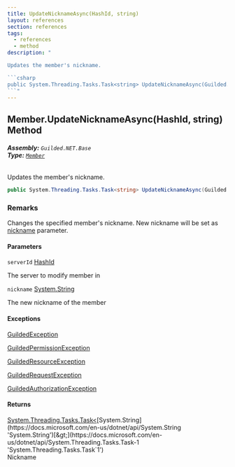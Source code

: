 ```yaml
---
title: UpdateNicknameAsync(HashId, string)
layout: references
section: references
tags:
  - references
  - method
description: "

Updates the member's nickname.

```csharp
public System.Threading.Tasks.Task<string> UpdateNicknameAsync(Guilded.NET.Base.HashId serverId, string nickname);
```"
---
```


## Member.UpdateNicknameAsync(HashId, string) Method
###### **Assembly:** `Guilded.NET.Base`<br/>**Type:** [`Member`](Member 'Guilded.NET.Base.Servers.Member')

Updates the member's nickname.

```csharp
public System.Threading.Tasks.Task<string> UpdateNicknameAsync(Guilded.NET.Base.HashId serverId, string nickname);
```

### Remarks
  
Changes the specified member's nickname. New nickname will be set as [nickname](Member.UpdateNicknameAsync(HashId,string)#Guilded.NET.Base.Servers.Member.UpdateNicknameAsync(Guilded.NET.Base.HashId,string).nickname 'Guilded.NET.Base.Servers.Member.UpdateNicknameAsync(Guilded.NET.Base.HashId, string).nickname') parameter.
#### Parameters

<a name='Guilded.NET.Base.Servers.Member.UpdateNicknameAsync(Guilded.NET.Base.HashId,string).serverId'></a>

`serverId` [HashId](HashId 'Guilded.NET.Base.HashId')

The server to modify member in

<a name='Guilded.NET.Base.Servers.Member.UpdateNicknameAsync(Guilded.NET.Base.HashId,string).nickname'></a>

`nickname` [System.String](https://docs.microsoft.com/en-us/dotnet/api/System.String 'System.String')

The new nickname of the member

#### Exceptions

[GuildedException](GuildedException 'Guilded.NET.Base.GuildedException')

[GuildedPermissionException](GuildedPermissionException 'Guilded.NET.Base.GuildedPermissionException')

[GuildedResourceException](GuildedResourceException 'Guilded.NET.Base.GuildedResourceException')

[GuildedRequestException](GuildedRequestException 'Guilded.NET.Base.GuildedRequestException')

[GuildedAuthorizationException](GuildedAuthorizationException 'Guilded.NET.Base.GuildedAuthorizationException')

#### Returns
[System.Threading.Tasks.Task&lt;](https://docs.microsoft.com/en-us/dotnet/api/System.Threading.Tasks.Task-1 'System.Threading.Tasks.Task`1')[System.String](https://docs.microsoft.com/en-us/dotnet/api/System.String 'System.String')[&gt;](https://docs.microsoft.com/en-us/dotnet/api/System.Threading.Tasks.Task-1 'System.Threading.Tasks.Task`1')  
Nickname